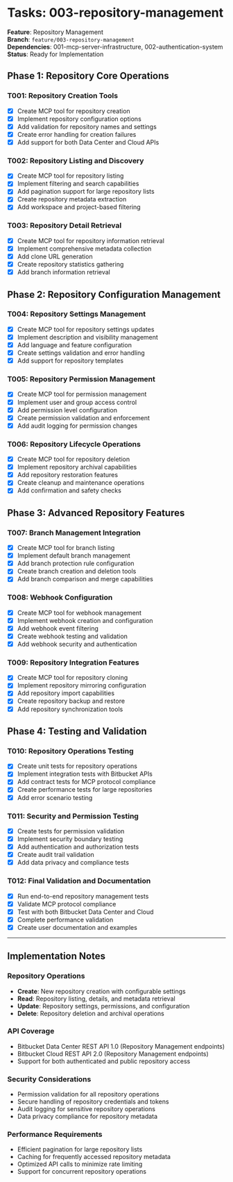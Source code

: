 # Tasks: 003-repository-management

**Feature**: Repository Management  
**Branch**: `feature/003-repository-management`  
**Dependencies**: 001-mcp-server-infrastructure, 002-authentication-system  
**Status**: Ready for Implementation

## Phase 1: Repository Core Operations

### T001: Repository Creation Tools
- [x] Create MCP tool for repository creation
- [x] Implement repository configuration options
- [x] Add validation for repository names and settings
- [x] Create error handling for creation failures
- [x] Add support for both Data Center and Cloud APIs

### T002: Repository Listing and Discovery
- [x] Create MCP tool for repository listing
- [x] Implement filtering and search capabilities
- [x] Add pagination support for large repository lists
- [x] Create repository metadata extraction
- [x] Add workspace and project-based filtering

### T003: Repository Detail Retrieval
- [x] Create MCP tool for repository information retrieval
- [x] Implement comprehensive metadata collection
- [x] Add clone URL generation
- [x] Create repository statistics gathering
- [x] Add branch information retrieval

## Phase 2: Repository Configuration Management

### T004: Repository Settings Management
- [x] Create MCP tool for repository settings updates
- [x] Implement description and visibility management
- [x] Add language and feature configuration
- [x] Create settings validation and error handling
- [x] Add support for repository templates

### T005: Repository Permission Management
- [x] Create MCP tool for permission management
- [x] Implement user and group access control
- [x] Add permission level configuration
- [x] Create permission validation and enforcement
- [x] Add audit logging for permission changes

### T006: Repository Lifecycle Operations
- [x] Create MCP tool for repository deletion
- [x] Implement repository archival capabilities
- [x] Add repository restoration features
- [x] Create cleanup and maintenance operations
- [x] Add confirmation and safety checks

## Phase 3: Advanced Repository Features

### T007: Branch Management Integration
- [x] Create MCP tool for branch listing
- [x] Implement default branch management
- [x] Add branch protection rule configuration
- [x] Create branch creation and deletion tools
- [x] Add branch comparison and merge capabilities

### T008: Webhook Configuration
- [x] Create MCP tool for webhook management
- [x] Implement webhook creation and configuration
- [x] Add webhook event filtering
- [x] Create webhook testing and validation
- [x] Add webhook security and authentication

### T009: Repository Integration Features
- [x] Create MCP tool for repository cloning
- [x] Implement repository mirroring configuration
- [x] Add repository import capabilities
- [x] Create repository backup and restore
- [x] Add repository synchronization tools

## Phase 4: Testing and Validation

### T010: Repository Operations Testing
- [x] Create unit tests for repository operations
- [x] Implement integration tests with Bitbucket APIs
- [x] Add contract tests for MCP protocol compliance
- [x] Create performance tests for large repositories
- [x] Add error scenario testing

### T011: Security and Permission Testing
- [x] Create tests for permission validation
- [x] Implement security boundary testing
- [x] Add authentication and authorization tests
- [x] Create audit trail validation
- [x] Add data privacy and compliance tests

### T012: Final Validation and Documentation
- [x] Run end-to-end repository management tests
- [x] Validate MCP protocol compliance
- [x] Test with both Bitbucket Data Center and Cloud
- [x] Complete performance validation
- [x] Create user documentation and examples

---

## Implementation Notes

### Repository Operations
- **Create**: New repository creation with configurable settings
- **Read**: Repository listing, details, and metadata retrieval
- **Update**: Repository settings, permissions, and configuration
- **Delete**: Repository deletion and archival operations

### API Coverage
- Bitbucket Data Center REST API 1.0 (Repository Management endpoints)
- Bitbucket Cloud REST API 2.0 (Repository Management endpoints)
- Support for both authenticated and public repository access

### Security Considerations
- Permission validation for all repository operations
- Secure handling of repository credentials and tokens
- Audit logging for sensitive repository operations
- Data privacy compliance for repository metadata

### Performance Requirements
- Efficient pagination for large repository lists
- Caching for frequently accessed repository metadata
- Optimized API calls to minimize rate limiting
- Support for concurrent repository operations
